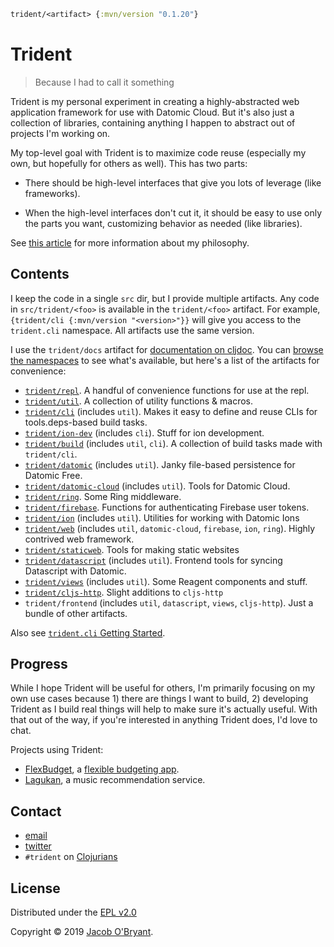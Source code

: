 ```clojure
trident/<artifact> {:mvn/version "0.1.20"}
```

# Trident

> Because I had to call it something

Trident is my personal experiment in creating a highly-abstracted web
application framework for use with Datomic Cloud. But it's also just a
collection of libraries, containing anything I happen to abstract out of
projects I'm working on.

My top-level goal with Trident is to maximize code reuse (especially my own, but
hopefully for others as well). This has two parts:

 - There should be high-level interfaces that give you lots of leverage (like
   frameworks).

 - When the high-level interfaces don't cut it, it should be easy to use only
   the parts you want, customizing behavior as needed (like libraries).

See [this article](https://jacobobryant.com/post/2019/grow/) for more
information about my philosophy.

## Contents

I keep the code in a single `src` dir, but I provide multiple artifacts. Any
code in `src/trident/<foo>` is available in the `trident/<foo>` artifact. For
example, `{trident/cli {:mvn/version "<version>"}}` will give you access to the
`trident.cli` namespace. All artifacts use the same version.

I use the `trident/docs` artifact for [documentation on cljdoc]. You can
[browse the namespaces](https://cljdoc.org/d/trident/docs/CURRENT/api/trident)
to see what's available, but here's a list of the artifacts for convenience:

 - [`trident/repl`](https://cljdoc.org/d/trident/docs/CURRENT/api/trident.repl). A handful of convenience functions for use at the repl.
 - [`trident/util`](https://cljdoc.org/d/trident/docs/CURRENT/api/trident.util). A collection of utility functions & macros.
 - [`trident/cli`](https://cljdoc.org/d/trident/docs/CURRENT/api/trident.cli) (includes `util`). Makes it easy to define and reuse CLIs for tools.deps-based build tasks.
 - [`trident/ion-dev`](https://cljdoc.org/d/trident/docs/CURRENT/api/trident.ion-dev) (includes `cli`). Stuff for ion development.
 - [`trident/build`](https://cljdoc.org/d/trident/docs/CURRENT/api/trident.build) (includes `util`, `cli`). A collection of build tasks made with `trident/cli`.
 - [`trident/datomic`](https://cljdoc.org/d/trident/docs/CURRENT/api/trident.datomic) (includes `util`). Janky file-based persistence for Datomic Free.
 - [`trident/datomic-cloud`](https://cljdoc.org/d/trident/docs/CURRENT/api/trident.datomic-cloud) (includes `util`). Tools for Datomic Cloud.
 - [`trident/ring`](https://cljdoc.org/d/trident/docs/CURRENT/api/trident.ring). Some Ring middleware.
 - [`trident/firebase`](https://cljdoc.org/d/trident/docs/CURRENT/api/trident.firebase). Functions for authenticating Firebase user tokens.
 - [`trident/ion`](https://cljdoc.org/d/trident/docs/CURRENT/api/trident.ion) (includes `util`). Utilities for working with Datomic Ions
 - [`trident/web`](https://cljdoc.org/d/trident/docs/CURRENT/api/trident.web) (includes `util`, `datomic-cloud`, `firebase`, `ion`, `ring`). Highly contrived web framework.
 - [`trident/staticweb`](https://cljdoc.org/d/trident/docs/CURRENT/api/trident.staticweb). Tools for making static websites
 - [`trident/datascript`](https://cljdoc.org/d/trident/docs/CURRENT/api/trident.datascript) (includes `util`). Frontend tools for syncing Datascript with Datomic.
 - [`trident/views`](https://cljdoc.org/d/trident/docs/CURRENT/api/trident.views) (includes `util`). Some Reagent components and stuff.
 - [`trident/cljs-http`](https://cljdoc.org/d/trident/docs/CURRENT/api/trident.cljs-http). Slight additions to `cljs-http`
 - `trident/frontend` (includes `util`, `datascript`, `views`, `cljs-http`). Just a bundle of other artifacts.

Also see [`trident.cli` Getting Started](doc/cli.md).

## Progress

While I hope Trident will be useful for others, I'm primarily focusing on my own
use cases because 1) there are things I want to build, 2) developing Trident as
I build real things will help to make sure it's actually useful. With that out
of the way, if you're interested in anything Trident does, I'd love to chat.

Projects using Trident:

 - [FlexBudget](https://github.com/jacobobryant/flexbudget), a [flexible budgeting app](https://notjust.us).
 - [Lagukan](https://lagukan.com), a music recommendation service.

## Contact

 - [email](mailto:foo@jacobobryant.com)
 - [twitter](https://twitter.com/obryant666)
 - `#trident` on [Clojurians](https://clojurians.slack.com)

## License

Distributed under the [EPL v2.0](LICENSE)

Copyright &copy; 2019 [Jacob O'Bryant](https://jacobobryant.com).

[documentation on cljdoc]: https://cljdoc.org/d/trident/docs/CURRENT/doc/readme
[trepl.py]: https://cljdoc.org/d/trident/docs/CURRENT/doc/running-build-tasks-quickly-with-trepl-py-
